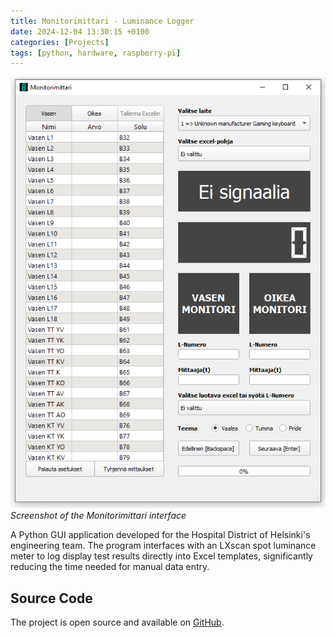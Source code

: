 ```yaml
---
title: Monitorimittari - Luminance Logger
date: 2024-12-04 13:30:15 +0100
categories: [Projects]
tags: [python, hardware, raspberry-pi]
---
```


![Monitorimittari Screenshot](/assets/img/projects/monitorimittari.png)
_Screenshot of the Monitorimittari interface_

A Python GUI application developed for the Hospital District of Helsinki's engineering team. The program interfaces with an LXscan spot luminance meter to log display test results directly into Excel templates, significantly reducing the time needed for manual data entry.

## Source Code

The project is open source and available on [GitHub](https://github.com/cyanidesayonara/monitorimittari).
